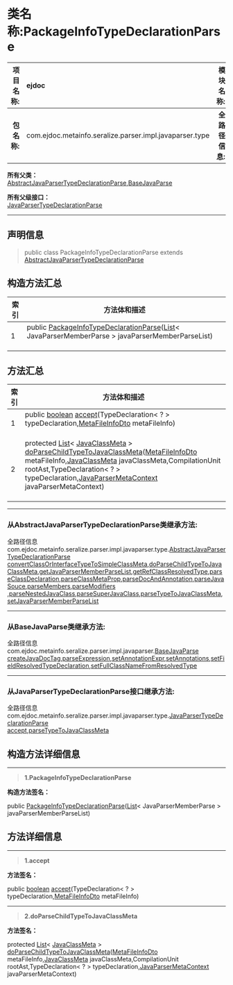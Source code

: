 # 类名称:PackageInfoTypeDeclarationParse

|  **项目名称:**    |  ejdoc    |   **模块名称:**   |metaInfoSeralize|
| ----: | :---- | ----: |:---- |
|   **包名称:**   |  com.ejdoc.metainfo.seralize.parser.impl.javaparser.type    |   **全路径信息:**   |com.ejdoc.metainfo.seralize.parser.impl.javaparser.type.PackageInfoTypeDeclarationParse|









**所有父类：**  
[AbstractJavaParserTypeDeclarationParse](/metaInfoSeralize/com/ejdoc/metainfo/seralize/parser/impl/javaparser/type/AbstractJavaParserTypeDeclarationParse.md),[BaseJavaParse](/metaInfoSeralize/com/ejdoc/metainfo/seralize/parser/impl/javaparser/BaseJavaParse.md)

**所有父级接口：**  
[JavaParserTypeDeclarationParse](/metaInfoSeralize/com/ejdoc/metainfo/seralize/parser/impl/javaparser/type/JavaParserTypeDeclarationParse.md)







---

## 声明信息

> public class PackageInfoTypeDeclarationParse extends [AbstractJavaParserTypeDeclarationParse](/metaInfoSeralize/com/ejdoc/metainfo/seralize/parser/impl/javaparser/type/AbstractJavaParserTypeDeclarationParse.md)     












## 构造方法汇总

|   索引  |    方法体和描述   |
| ---- | ---- |
|1|public  [PackageInfoTypeDeclarationParse](#packageinfotypedeclarationparse-list)([List](https://docs.oracle.com/javase/8/docs/api/java/util/List.html?is-external=true)< JavaParserMemberParse > javaParserMemberParseList)   <br/><br/>|


## 方法汇总

|   索引  |    方法体和描述   |
| ---- | ---- |
|1|public [boolean](https://docs.oracle.com/javase/8/docs/api/java/lang/Boolean.html?is-external=true) [accept](#accept-typedeclaration-metafileinfodto)(TypeDeclaration< ? > typeDeclaration,[MetaFileInfoDto](/metaInfoSeralize/com/ejdoc/metainfo/seralize/dto/MetaFileInfoDto.md) metaFileInfo)   <br/><br/>|
|2|protected [List](https://docs.oracle.com/javase/8/docs/api/java/util/List.html?is-external=true)< [JavaClassMeta](/metaInfoSeralize/com/ejdoc/metainfo/seralize/model/JavaClassMeta.md) > [doParseChildTypeToJavaClassMeta](#doparsechildtypetojavaclassmeta-metafileinfodto-javaclassmeta-compilationunit-typedeclaration-javaparsermetacontext)([MetaFileInfoDto](/metaInfoSeralize/com/ejdoc/metainfo/seralize/dto/MetaFileInfoDto.md) metaFileInfo,[JavaClassMeta](/metaInfoSeralize/com/ejdoc/metainfo/seralize/model/JavaClassMeta.md) javaClassMeta,CompilationUnit rootAst,TypeDeclaration< ? > typeDeclaration,[JavaParserMetaContext](/metaInfoSeralize/com/ejdoc/metainfo/seralize/parser/impl/javaparser/JavaParserMetaContext.md) javaParserMetaContext)   <br/><br/>|


---

### 从AbstractJavaParserTypeDeclarationParse类继承方法:

全路径信息com.ejdoc.metainfo.seralize.parser.impl.javaparser.type.[AbstractJavaParserTypeDeclarationParse](/metaInfoSeralize/com/ejdoc/metainfo/seralize/parser/impl/javaparser/type/AbstractJavaParserTypeDeclarationParse.md)  
[convertClassOrInterfaceTypeToSimpleClassMeta](/metaInfoSeralize/com/ejdoc/metainfo/seralize/parser/impl/javaparser/type/AbstractJavaParserTypeDeclarationParse.md#convertClassOrInterfaceTypeToSimpleClassMeta-classorinterfacetype),[doParseChildTypeToJavaClassMeta](/metaInfoSeralize/com/ejdoc/metainfo/seralize/parser/impl/javaparser/type/AbstractJavaParserTypeDeclarationParse.md#doParseChildTypeToJavaClassMeta-metafileinfodto-javaclassmeta-compilationunit-typedeclaration-javaparsermetacontext),[getJavaParserMemberParseList](/metaInfoSeralize/com/ejdoc/metainfo/seralize/parser/impl/javaparser/type/AbstractJavaParserTypeDeclarationParse.md#getJavaParserMemberParseList),[getRefClassResolvedType](/metaInfoSeralize/com/ejdoc/metainfo/seralize/parser/impl/javaparser/type/AbstractJavaParserTypeDeclarationParse.md#getRefClassResolvedType-classorinterfacetype),[parseClassDeclaration](/metaInfoSeralize/com/ejdoc/metainfo/seralize/parser/impl/javaparser/type/AbstractJavaParserTypeDeclarationParse.md#parseClassDeclaration-javaclassmeta-javaparsermetacontext),[parseClassMetaProp](/metaInfoSeralize/com/ejdoc/metainfo/seralize/parser/impl/javaparser/type/AbstractJavaParserTypeDeclarationParse.md#parseClassMetaProp-javaclassmeta-metafileinfodto-typedeclaration-javaparsermetacontext),[parseDocAndAnnotation](/metaInfoSeralize/com/ejdoc/metainfo/seralize/parser/impl/javaparser/type/AbstractJavaParserTypeDeclarationParse.md#parseDocAndAnnotation-javaclassmeta-typedeclaration-compilationunit-javaparsermetacontext),[parseJavaSouce](/metaInfoSeralize/com/ejdoc/metainfo/seralize/parser/impl/javaparser/type/AbstractJavaParserTypeDeclarationParse.md#parseJavaSouce-javaclassmeta-compilationunit-javaparsermetacontext),[parseMembers](/metaInfoSeralize/com/ejdoc/metainfo/seralize/parser/impl/javaparser/type/AbstractJavaParserTypeDeclarationParse.md#parseMembers-javaclassmeta-metafileinfodto-typedeclaration-javaparsermetacontext),[parseModifiers](/metaInfoSeralize/com/ejdoc/metainfo/seralize/parser/impl/javaparser/type/AbstractJavaParserTypeDeclarationParse.md#parseModifiers-javaclassmeta-typedeclaration-javaparsermetacontext)
,[parseNestedJavaClass](/metaInfoSeralize/com/ejdoc/metainfo/seralize/parser/impl/javaparser/type/AbstractJavaParserTypeDeclarationParse.md#parseNestedJavaClass-javaclassmeta-typedeclaration-compilationunit-javaparsermetacontext),[parseSuperJavaClass](/metaInfoSeralize/com/ejdoc/metainfo/seralize/parser/impl/javaparser/type/AbstractJavaParserTypeDeclarationParse.md#parseSuperJavaClass-javaclassmeta-typedeclaration),[parseTypeToJavaClassMeta](/metaInfoSeralize/com/ejdoc/metainfo/seralize/parser/impl/javaparser/type/AbstractJavaParserTypeDeclarationParse.md#parseTypeToJavaClassMeta-metafileinfodto-compilationunit-typedeclaration-javaparsermetacontext),[setJavaParserMemberParseList](/metaInfoSeralize/com/ejdoc/metainfo/seralize/parser/impl/javaparser/type/AbstractJavaParserTypeDeclarationParse.md#setJavaParserMemberParseList-list)

---

### 从BaseJavaParse类继承方法:

全路径信息com.ejdoc.metainfo.seralize.parser.impl.javaparser.[BaseJavaParse](/metaInfoSeralize/com/ejdoc/metainfo/seralize/parser/impl/javaparser/BaseJavaParse.md)  
[createJavaDocTag](/metaInfoSeralize/com/ejdoc/metainfo/seralize/parser/impl/javaparser/BaseJavaParse.md#createJavaDocTag-optional-javamodelmeta),[parseExpression](/metaInfoSeralize/com/ejdoc/metainfo/seralize/parser/impl/javaparser/BaseJavaParse.md#parseExpression-expression-list),[setAnnotationExpr](/metaInfoSeralize/com/ejdoc/metainfo/seralize/parser/impl/javaparser/BaseJavaParse.md#setAnnotationExpr-annotationexpr-javamodelmeta),[setAnnotations](/metaInfoSeralize/com/ejdoc/metainfo/seralize/parser/impl/javaparser/BaseJavaParse.md#setAnnotations-nodelist-javamodelmeta),[setFieldResolvedTypeDeclaration](/metaInfoSeralize/com/ejdoc/metainfo/seralize/parser/impl/javaparser/BaseJavaParse.md#setFieldResolvedTypeDeclaration-javaclassmeta-type),[setFullClassNameFromResolvedType](/metaInfoSeralize/com/ejdoc/metainfo/seralize/parser/impl/javaparser/BaseJavaParse.md#setFullClassNameFromResolvedType-javaclassmeta-resolvedtype)



---

### 从JavaParserTypeDeclarationParse接口继承方法:

全路径信息com.ejdoc.metainfo.seralize.parser.impl.javaparser.type.[JavaParserTypeDeclarationParse](/metaInfoSeralize/com/ejdoc/metainfo/seralize/parser/impl/javaparser/type/JavaParserTypeDeclarationParse.md)  
[accept](/metaInfoSeralize/com/ejdoc/metainfo/seralize/parser/impl/javaparser/type/JavaParserTypeDeclarationParse.md#accept-typedeclaration-metafileinfodto),[parseTypeToJavaClassMeta](/metaInfoSeralize/com/ejdoc/metainfo/seralize/parser/impl/javaparser/type/JavaParserTypeDeclarationParse.md#parseTypeToJavaClassMeta-metafileinfodto-compilationunit-typedeclaration-javaparsermetacontext)



## 构造方法详细信息


---

> **1.<span id="packageinfotypedeclarationparse-list">PackageInfoTypeDeclarationParse</span>**

**构造方法签名：** 

  public  [PackageInfoTypeDeclarationParse](#packageinfotypedeclarationparse-list)([List](https://docs.oracle.com/javase/8/docs/api/java/util/List.html?is-external=true)< JavaParserMemberParse > javaParserMemberParseList)   








## 方法详细信息


---

> **1.<span id="accept-typedeclaration-metafileinfodto">accept</span>**

**方法签名：** 

  public [boolean](https://docs.oracle.com/javase/8/docs/api/java/lang/Boolean.html?is-external=true) [accept](#accept-typedeclaration-metafileinfodto)(TypeDeclaration< ? > typeDeclaration,[MetaFileInfoDto](/metaInfoSeralize/com/ejdoc/metainfo/seralize/dto/MetaFileInfoDto.md) metaFileInfo)   










---

> **2.<span id="doparsechildtypetojavaclassmeta-metafileinfodto-javaclassmeta-compilationunit-typedeclaration-javaparsermetacontext">doParseChildTypeToJavaClassMeta</span>**

**方法签名：** 

  protected [List](https://docs.oracle.com/javase/8/docs/api/java/util/List.html?is-external=true)< [JavaClassMeta](/metaInfoSeralize/com/ejdoc/metainfo/seralize/model/JavaClassMeta.md) > [doParseChildTypeToJavaClassMeta](#doparsechildtypetojavaclassmeta-metafileinfodto-javaclassmeta-compilationunit-typedeclaration-javaparsermetacontext)([MetaFileInfoDto](/metaInfoSeralize/com/ejdoc/metainfo/seralize/dto/MetaFileInfoDto.md) metaFileInfo,[JavaClassMeta](/metaInfoSeralize/com/ejdoc/metainfo/seralize/model/JavaClassMeta.md) javaClassMeta,CompilationUnit rootAst,TypeDeclaration< ? > typeDeclaration,[JavaParserMetaContext](/metaInfoSeralize/com/ejdoc/metainfo/seralize/parser/impl/javaparser/JavaParserMetaContext.md) javaParserMetaContext)   









